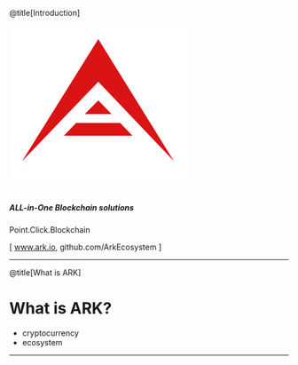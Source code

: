 @title[Introduction]


![ARK Logo](/assets/images/logo.png)
<br>
<br>
##### ALL-in-One Blockchain solutions
Point.Click.Blockchain

<span class="byline">[ www.ark.io, github.com/ArkEcosystem ]</span>

---

@title[What is ARK]

# What is ARK?
- cryptocurrency
- ecosystem

---


